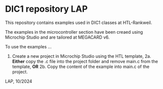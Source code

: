 # DIC1 repository LAP

This repository contains examples used in DIC1 classes at HTL-Rankweil.

The examples in the microcontroller section have been creaed using Microchip Studio and are tailored at MEGACARD v6. 

To use the examples ...

1. Create a new project in Microchip Studio using the HTL template,
2a. **Either** copy the .c file into the project folder and remove main.c from the template, **OR**
2b. Copy the content of the example into main.c of the project.

LAP, 10/2024
